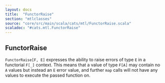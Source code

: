```yaml
---
layout: docs
title:  "FunctorRaise"
section: "mtlclasses"
source: "core/src/main/scala/cats/mtl/FunctorRaise.scala"
scaladoc: "#cats.mtl.FunctorRaise"
---
```


## FunctorRaise

`FunctorRaise[F, E]` expresses the ability to raise errors of type `E` in a functorial `F[_]` context.
This means that a value of type `F[A]` may contain no `A` values but instead an `E` error value,
and further `map` calls will not have any values to execute the passed function on.
